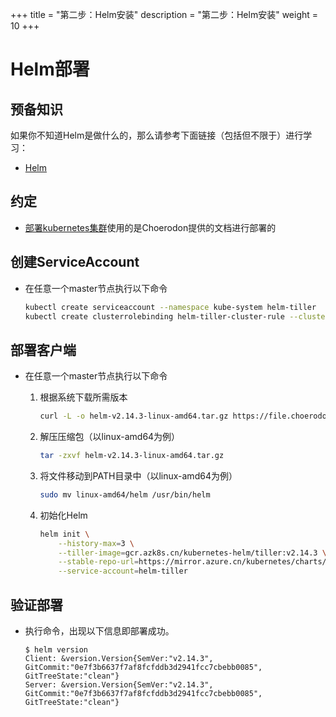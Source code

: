 +++
title = "第二步：Helm安装"
description = "第二步：Helm安装"
weight = 10
+++

# Helm部署

## 预备知识

如果你不知道Helm是做什么的，那么请参考下面链接（包括但不限于）进行学习：

- [Helm](https://helm.sh/)

## 约定

- [部署kubernetes集群](../kubernetes)使用的是Choerodon提供的文档进行部署的

## 创建ServiceAccount

- 在任意一个master节点执行以下命令

    ```bash
    kubectl create serviceaccount --namespace kube-system helm-tiller
    kubectl create clusterrolebinding helm-tiller-cluster-rule --clusterrole=cluster-admin --serviceaccount=kube-system:helm-tiller
    ```

## 部署客户端

- 在任意一个master节点执行以下命令

    1. 根据系统下载所需版本  

        ```bash
        curl -L -o helm-v2.14.3-linux-amd64.tar.gz https://file.choerodon.com.cn/kubernetes-helm/v2.14.3/helm-v2.14.3-linux-amd64.tar.gz
        ```

    1. 解压压缩包（以linux-amd64为例）

        ```bash
        tar -zxvf helm-v2.14.3-linux-amd64.tar.gz
        ```
    1. 将文件移动到PATH目录中（以linux-amd64为例）

        ```bash
        sudo mv linux-amd64/helm /usr/bin/helm
        ```
    1. 初始化Helm
   
        ```bash
        helm init \
            --history-max=3 \
            --tiller-image=gcr.azk8s.cn/kubernetes-helm/tiller:v2.14.3 \
            --stable-repo-url=https://mirror.azure.cn/kubernetes/charts/ \
            --service-account=helm-tiller
        ```


## 验证部署

- 执行命令，出现以下信息即部署成功。
    
    ```console
    $ helm version
    Client: &version.Version{SemVer:"v2.14.3", GitCommit:"0e7f3b6637f7af8fcfddb3d2941fcc7cbebb0085", GitTreeState:"clean"}
    Server: &version.Version{SemVer:"v2.14.3", GitCommit:"0e7f3b6637f7af8fcfddb3d2941fcc7cbebb0085", GitTreeState:"clean"}
    ```